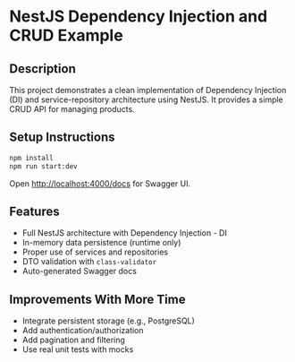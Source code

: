 # NestJS Dependency Injection and CRUD Example

## Description
This project demonstrates a clean implementation of Dependency Injection (DI) and service-repository architecture using NestJS. It provides a simple CRUD API for managing products.

## Setup Instructions
```bash
npm install
npm run start:dev
```
Open [http://localhost:4000/docs](http://localhost:3000/docs) for Swagger UI.

## Features
- Full NestJS architecture with Dependency Injection - DI
- In-memory data persistence (runtime only)
- Proper use of services and repositories
- DTO validation with `class-validator`
- Auto-generated Swagger docs

## Improvements With More Time
- Integrate persistent storage (e.g., PostgreSQL)
- Add authentication/authorization
- Add pagination and filtering
- Use real unit tests with mocks